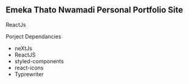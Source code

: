## Emeka Thato Nwamadi Personal Portfolio Site 

ReactJs

Porject Dependancies

- neXtJs
- ReactJS
- styled-components 
- react-icons
- Typrewriter

